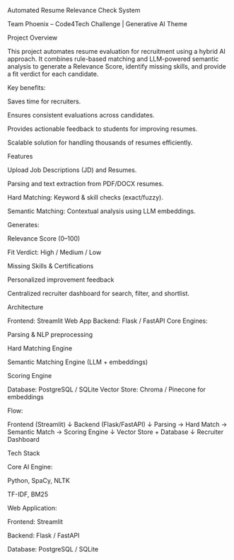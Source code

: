 Automated Resume Relevance Check System

Team Phoenix – Code4Tech Challenge | Generative AI Theme

Project Overview

This project automates resume evaluation for recruitment using a hybrid AI approach. It combines rule-based matching and LLM-powered semantic analysis to generate a Relevance Score, identify missing skills, and provide a fit verdict for each candidate.

Key benefits:

Saves time for recruiters.

Ensures consistent evaluations across candidates.

Provides actionable feedback to students for improving resumes.

Scalable solution for handling thousands of resumes efficiently.

Features

Upload Job Descriptions (JD) and Resumes.

Parsing and text extraction from PDF/DOCX resumes.

Hard Matching: Keyword & skill checks (exact/fuzzy).

Semantic Matching: Contextual analysis using LLM embeddings.

Generates:

Relevance Score (0–100)

Fit Verdict: High / Medium / Low

Missing Skills & Certifications

Personalized improvement feedback

Centralized recruiter dashboard for search, filter, and shortlist.

Architecture

Frontend: Streamlit Web App
Backend: Flask / FastAPI
Core Engines:

Parsing & NLP preprocessing

Hard Matching Engine

Semantic Matching Engine (LLM + embeddings)

Scoring Engine

Database: PostgreSQL / SQLite
Vector Store: Chroma / Pinecone for embeddings

Flow:

Frontend (Streamlit) 
     ↓
Backend (Flask/FastAPI) 
     ↓
Parsing → Hard Match → Semantic Match → Scoring Engine
     ↓
Vector Store + Database
     ↓
Recruiter Dashboard

Tech Stack

Core AI Engine:

Python, SpaCy, NLTK

TF-IDF, BM25

Web Application:

Frontend: Streamlit

Backend: Flask / FastAPI

Database: PostgreSQL / SQLite

